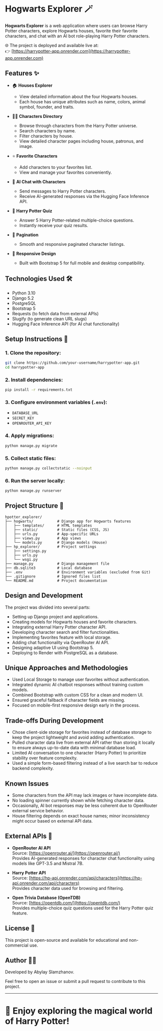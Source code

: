 # Hogwarts Explorer 🪄

**Hogwarts Explorer** is a web application where users can browse Harry Potter characters, explore Hogwarts houses, favorite their favorite characters, and chat with an AI bot role-playing Harry Potter characters.

🌐 The project is deployed and available live at:  
👉 [https://harrypotter-app.onrender.com](https://harrypotter-app.onrender.com)
## Features ✨

- 🏠 **Houses Explorer**
  - View detailed information about the four Hogwarts houses.
  - Each house has unique attributes such as name, colors, animal symbol, founder, and traits.

- 🧙‍♂️ **Characters Directory**
  - Browse through characters from the Harry Potter universe.
  - Search characters by name.
  - Filter characters by house.
  - View detailed character pages including house, patronus, and image.

- ⭐ **Favorite Characters**
  - Add characters to your favorites list.
  - View and manage your favorites conveniently.

- 💬 **AI Chat with Characters**
  - Send messages to Harry Potter characters.
  - Receive AI-generated responses via the Hugging Face Inference API.

- 🧠 **Harry Potter Quiz**
  - Answer 5 Harry Potter-related multiple-choice questions.
  - Instantly receive your quiz results.

- 🔎 **Pagination**
  - Smooth and responsive paginated character listings.

- 🎨 **Responsive Design**
  - Built with Bootstrap 5 for full mobile and desktop compatibility.

## Technologies Used 🛠️

- Python 3.10
- Django 5.2
- PostgreSQL
- Bootstrap 5
- Requests (to fetch data from external APIs)
- Slugify (to generate clean URL slugs)
- Hugging Face Inference API (for AI chat functionality)

## Setup Instructions 🧩

### 1. Clone the repository:

```bash
git clone https://github.com/your-username/harrypotter-app.git
cd harrypotter-app
```

### 2. Install dependencies:

```bash
pip install -r requirements.txt
```

### 3. Configure environment variables (`.env`):
- `DATABASE_URL`
- `SECRET_KEY`
- `OPENROUTER_API_KEY`

### 4. Apply migrations:

```bash
python manage.py migrate
```

### 5. Collect static files:

```bash
python manage.py collectstatic --noinput
```

### 6. Run the server locally:

```bash
python manage.py runserver
```

## Project Structure 📂

```plaintext
hpotter_explorer/
├── hogwarts/           # Django app for Hogwarts features
│   ├── templates/      # HTML templates
│   ├── static/         # Static files (CSS, JS)
│   ├── urls.py         # App-specific URLs
│   ├── views.py        # App views
│   └── models.py       # Django models (House)
├── hp_explorer/        # Project settings
│   ├── settings.py
│   ├── urls.py
│   └── wsgi.py
├── manage.py           # Django management file
├── db.sqlite3          # Local database
├── .env                # Environment variables (excluded from Git)
├── .gitignore          # Ignored files list
└── README.md           # Project documentation
```
## Design and Development

The project was divided into several parts:
- Setting up Django project and applications.
- Creating models for Hogwarts houses and favorite characters.
- Integrating external Harry Potter character API.
- Developing character search and filter functionalities.
- Implementing favorites feature with local storage.
- Adding chat functionality via OpenRouter AI API.
- Designing adaptive UI using Bootstrap 5.
- Deploying to Render with PostgreSQL as a database.

## Unique Approaches and Methodologies

- Used Local Storage to manage user favorites without authentication.
- Integrated dynamic AI chatbot responses without training custom models.
- Combined Bootstrap with custom CSS for a clean and modern UI.
- Ensured graceful fallback if character fields are missing.
- Focused on mobile-first responsive design early in the process.

## Trade-offs During Development

- Chose client-side storage for favorites instead of database storage to keep the project lightweight and avoid adding authentication.
- Pulled character data live from external API rather than storing it locally to ensure always up-to-date data with minimal database load.
- Limited AI conversation to one character (Harry Potter) to prioritize stability over feature complexity.
- Used a simple form-based filtering instead of a live search bar to reduce backend complexity.

## Known Issues

- Some characters from the API may lack images or have incomplete data.
- No loading spinner currently shown while fetching character data.
- Occasionally, AI bot responses may be less coherent due to OpenRouter external service behavior.
- House filtering depends on exact house names; minor inconsistency might occur based on external API data.

## External APIs 📡

- **OpenRouter AI API**  
  Source: [https://openrouter.ai/](https://openrouter.ai/)  
  Provides AI-generated responses for character chat functionality using models like GPT-3.5 and Mistral 7B.

- **Harry Potter API**  
  Source: [https://hp-api.onrender.com/api/characters](https://hp-api.onrender.com/api/characters)  
  Provides character data used for browsing and filtering.

- **Open Trivia Database (OpenTDB)**  
  Source: [https://opentdb.com/](https://opentdb.com/)  
  Provides multiple-choice quiz questions used for the Harry Potter quiz feature.

## License 📄

This project is open-source and available for educational and non-commercial use.

## Author 👨‍💻

Developed by Abylay Slamzhanov.

Feel free to open an issue or submit a pull request to contribute to this project.

---

# 🎉 Enjoy exploring the magical world of Harry Potter!






